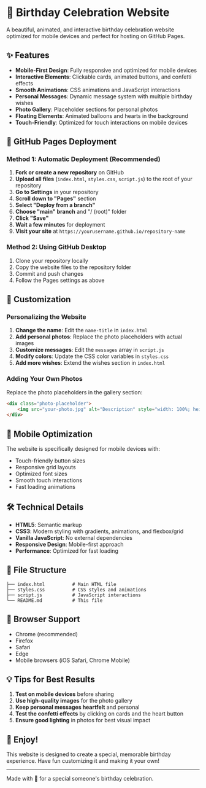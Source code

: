 # 🎉 Birthday Celebration Website

A beautiful, animated, and interactive birthday celebration website optimized for mobile devices and perfect for hosting on GitHub Pages.

## ✨ Features

- **Mobile-First Design**: Fully responsive and optimized for mobile devices
- **Interactive Elements**: Clickable cards, animated buttons, and confetti effects
- **Smooth Animations**: CSS animations and JavaScript interactions
- **Personal Messages**: Dynamic message system with multiple birthday wishes
- **Photo Gallery**: Placeholder sections for personal photos
- **Floating Elements**: Animated balloons and hearts in the background
- **Touch-Friendly**: Optimized for touch interactions on mobile devices

## 🚀 GitHub Pages Deployment

### Method 1: Automatic Deployment (Recommended)

1. **Fork or create a new repository** on GitHub
2. **Upload all files** (`index.html`, `styles.css`, `script.js`) to the root of your repository
3. **Go to Settings** in your repository
4. **Scroll down to "Pages"** section
5. **Select "Deploy from a branch"**
6. **Choose "main" branch** and "/ (root)" folder
7. **Click "Save"**
8. **Wait a few minutes** for deployment
9. **Visit your site** at `https://yourusername.github.io/repository-name`

### Method 2: Using GitHub Desktop

1. Clone your repository locally
2. Copy the website files to the repository folder
3. Commit and push changes
4. Follow the Pages settings as above

## 🎨 Customization

### Personalizing the Website

1. **Change the name**: Edit the `name-title` in `index.html`
2. **Add personal photos**: Replace the photo placeholders with actual images
3. **Customize messages**: Edit the `messages` array in `script.js`
4. **Modify colors**: Update the CSS color variables in `styles.css`
5. **Add more wishes**: Extend the wishes section in `index.html`

### Adding Your Own Photos

Replace the photo placeholders in the gallery section:

```html
<div class="photo-placeholder">
    <img src="your-photo.jpg" alt="Description" style="width: 100%; height: 100%; object-fit: cover; border-radius: 10px;">
</div>
```

## 📱 Mobile Optimization

The website is specifically designed for mobile devices with:
- Touch-friendly button sizes
- Responsive grid layouts
- Optimized font sizes
- Smooth touch interactions
- Fast loading animations

## 🛠️ Technical Details

- **HTML5**: Semantic markup
- **CSS3**: Modern styling with gradients, animations, and flexbox/grid
- **Vanilla JavaScript**: No external dependencies
- **Responsive Design**: Mobile-first approach
- **Performance**: Optimized for fast loading

## 📄 File Structure

```
├── index.html          # Main HTML file
├── styles.css          # CSS styles and animations
├── script.js           # JavaScript interactions
└── README.md           # This file
```

## 🎯 Browser Support

- Chrome (recommended)
- Firefox
- Safari
- Edge
- Mobile browsers (iOS Safari, Chrome Mobile)

## 💡 Tips for Best Results

1. **Test on mobile devices** before sharing
2. **Use high-quality images** for the photo gallery
3. **Keep personal messages heartfelt** and personal
4. **Test the confetti effects** by clicking on cards and the heart button
5. **Ensure good lighting** in photos for best visual impact

## 🎊 Enjoy!

This website is designed to create a special, memorable birthday experience. Have fun customizing it and making it your own!

---

Made with 💖 for a special someone's birthday celebration.

